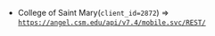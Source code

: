  - College of Saint Mary(`client_id=2872`) => [`https://angel.csm.edu/api/v7.4/mobile.svc/REST/`](https://angel.csm.edu/api/v7.4/mobile.svc/REST/)
